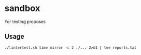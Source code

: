 # sandbox

For testing proposes

## Usage

```shell
./lintertest.sh time mirror -c 2 ./... 2>&1 | tee reports.txt
```
